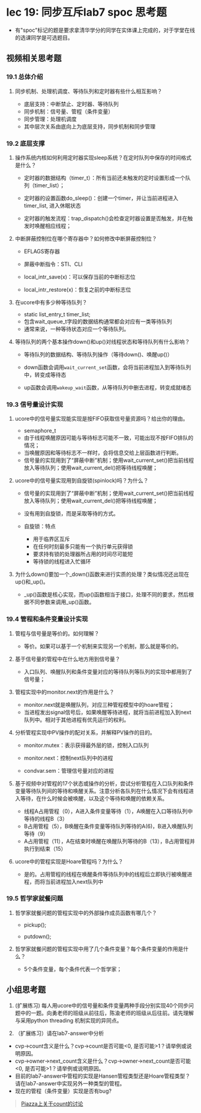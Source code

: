# lec 19: 同步互斥lab7 spoc 思考题

- 有"spoc"标记的题是要求拿清华学分的同学在实体课上完成的，对于学堂在线的选课同学是可选题目。

## 视频相关思考题

### 19.1 总体介绍

1. 同步机制、处理机调度、等待队列和定时器有些什么相互影响？

   * 底层支持：中断禁止、定时器、等待队列
   * 同步机制：信号量、管程（条件变量）
   * 同步管理：处理机调度
   * 其中层次关系由底向上为底层支持，同步机制和同步管理

### 19.2 底层支撑

1. 操作系统内核如何利用定时器实现sleep系统？在定时队列中保存的时间格式是什么？

   * 定时器的数据结构（timer_t）：所有当前还未触发的定时设置形成一个队列（timer_list）；

   * 定时器的设置函数do_sleep()：创建一个timer，并让当前进程进入timer\_list, 进入休眠状态

   * 定时器的触发流程：trap_dispatch()会检查定时器设置是否触发，并在触发时唤醒相应线程；

2. 中断屏蔽控制位在哪个寄存器中？如何修改中断屏蔽控制位？

   * EFLAGS寄存器

   * 屏蔽中断指令：STI、CLI

   * local_intr_save(x)：可以保存当前的中断标志位
   * local_intr_restore(x)：恢复之前的中断标志位

3. 在ucore中有多少种等待队列？

   * static list_entry_t timer_list;
   * 包含wait_queue_t字段的数据结构通常都会对应有一类等待队列
   * 通常来说，一种等待状态对应一个等待队列。

4. 等待队列的两个基本操作down()和up()对线程状态和等待队列有什么影响？

   * 等待队列的数据结构、等待队列操作（等待down()、唤醒up()）

   * down函数会调用```wait_current_set```函数，会将当前进程加入到等待队列中，转变成等待态
   * up函数会调用```wakeup_wait```函数，从等待队列中删去进程，转变成就绪态

### 19.3 信号量设计实现

1. ucore中的信号量实现能实现是按FIFO获取信号量资源吗？给出你的理由。

   * semaphore_t
   * 由于线程唤醒原因可能与等待标志可能不一致，可能出现不按FIFO排队的情况；
   * 当唤醒原因和等待标志不一样时，会将信息交给上层函数进行判断。
   * 信号量的实现用到了“屏蔽中断”机制；使用wait_current_set()把当前线程放入等待队列；使用wait_current_del()把等待线程唤醒；

2. ucore中的信号量实现用到自旋锁(spinlock)吗？为什么？

   * 信号量的实现用到了“屏蔽中断”机制；使用wait_current_set()把当前线程放入等待队列；使用wait_current_del()把等待线程唤醒；

   * 没有用到自旋锁，而是采取等待的方式。

   * 自旋锁：特点

     * 用于临界区互斥

     - 在任何时刻最多只能有一个执行单元获得锁
     - 要求持有锁的处理器所占用的时间尽可能短
     - 等待锁的线程进入忙循环

3. 为什么down()要加一个_down()函数来进行实质的处理？类似情况还出现在up()和_up()。

   * \_up()函数是核心实现，而up()函数相当于接口，处理不同的要求，然后根据不同参数来调用\_up()函数。

### 19.4 管程和条件变量设计实现

1. 管程与信号量是等价的。如何理解？

   * 等价。如果可以基于一个机制来实现另一个机制，那么就是等价的。
2. 基于信号量的管程中在什么地方用到信号量？

   * 入口队列、唤醒队列和条件变量对应的等待队列等队列的实现中都用到了信号量；
3. 管程实现中的monitor.next的作用是什么？
   * monitor.next就是唤醒队列，对应三种管程模型中的hoare管程；
   * 当进程发出signal信号后，如果唤醒等待进程，就将当前进程加入到next队列中。相对于其他进程有优先运行的权利。
4. 分析管程实现中PV操作的配对关系，并解释PV操作的目的。

   * monitor.mutex：表示获得最外层的锁，控制入口队列

   * monitor.next：控制next队列中的进程

   * condvar.sem：管理信号量对应的进程

5. 基于视频中对管程的17个状态或操作的分析，尝试分析管程在入口队列和条件变量等待队列间的等待和唤醒关系。注意分析各队列在什么情况下会有线程进入等待，在什么时候会被唤醒，以及这个等待和唤醒的依赖关系。

   * 线程A占用管程（0），A进入条件变量等待（1），A唤醒在入口等待队列中等待的线程B（3）
   * B占用管程（5），B唤醒在条件变量等待队列等待的A(6)，B进入唤醒队列等待（9）
   * A占用管程（11），A在结束时唤醒在唤醒队列等待的B（13），B占用管程并执行到结束（15）

6. ucore中的管程实现是Hoare管程吗？为什么？

   * 是的。占用管程的线程在唤醒条件等待队列中的线程后立即执行被唤醒进程，而将当前进程加入next队列中

### 19.5 哲学家就餐问题

1. 哲学家就餐问题的管程实现中的外部操作成员函数有哪几个？

   * pickup();

   * putdown();

2. 哲学家就餐问题的管程实现中用了几个条件变量？每个条件变量的作用是什么？

   * 5个条件变量，每个条件代表一个哲学家；

## 小组思考题

1. (扩展练习) 每人用ucore中的信号量和条件变量两种手段分别实现40个同步问题中的一题。向勇老师的班级从前往后，陈渝老师的班级从后往前。请先理解与采用python threading 机制实现的异同点。

2. （扩展练习）请在lab7-answer中分析
  -  cvp->count含义是什么？cvp->count是否可能<0, 是否可能>1？请举例或说明原因。
  -  cvp->owner->next_count含义是什么？cvp->owner->next_count是否可能<0, 是否可能>1？请举例或说明原因。
  -  目前的lab7-answer中管程的实现是Hansen管程类型还是Hoare管程类型？请在lab7-answer中实现另外一种类型的管程。
  -  现在的管程（条件变量）实现是否有bug?

 > [Piazza上关于count的讨论](https://piazza.com/class/i5j09fnsl7k5x0?cid=866)

